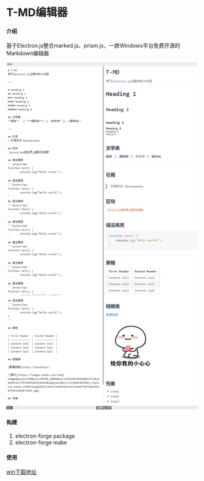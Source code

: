 # T-MD编辑器

#### 介绍
基于Electron.js整合marked.js、prism.js，一款Windows平台免费开源的Markdown编辑器

![基本界面](/sample.png)

#### 构建
1. electron-forge package
2. electron-forge make

#### 使用
[win下载地址](http://www.chenrui.ink/sample/TMD-1.0.0%20Setup.exe)

